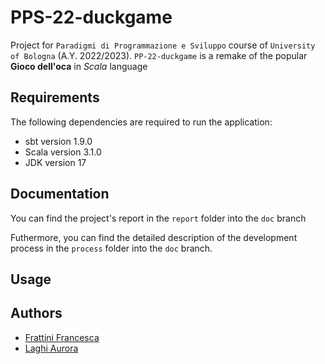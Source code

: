 # PPS-22-duckgame
Project for `Paradigmi di Programmazione e Sviluppo` course of `University of Bologna` (A.Y. 2022/2023).
`PP-22-duckgame` is a remake of the popular **Gioco dell'oca** in *Scala* language


## Requirements
The following dependencies are required to run the application:
- sbt version 1.9.0
- Scala version 3.1.0
- JDK version 17

## Documentation
You can find the project's report in the `report` folder into the `doc` branch 

Futhermore, you can find the detailed description of the development process in the `process` folder into the `doc` branch.  

## Usage


## Authors
- [Frattini Francesca](https://github.com/FrancescaFrattini)
- [Laghi Aurora](https://github.com/AuroraLaghi)
